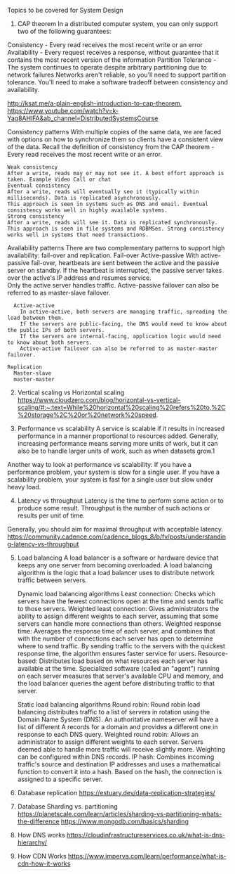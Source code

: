 Topics to be covered for System Design
1. CAP theorem
  In a distributed computer system, you can only support two of the following guarantees:

  Consistency - Every read receives the most recent write or an error
  Availability - Every request receives a response, without guarantee that it contains the most recent version of the information
  Partition Tolerance - The system continues to operate despite arbitrary partitioning due to network failures
  Networks aren't reliable, so you'll need to support partition tolerance. You'll need to make a software tradeoff between consistency and availability.

   http://ksat.me/a-plain-english-introduction-to-cap-theorem, https://www.youtube.com/watch?v=k-Yaq8AHlFA&ab_channel=DistributedSystemsCourse

  Consistency patterns
    With multiple copies of the same data, we are faced with options on how to synchronize them so clients have a consistent view of the data. 
    Recall the definition of consistency from the CAP theorem - Every read receives the most recent write or an error.
    
    Weak consistency
    After a write, reads may or may not see it. A best effort approach is taken. Example Video Call or chat
    Eventual consistency
    After a write, reads will eventually see it (typically within milliseconds). Data is replicated asynchronously.
    This approach is seen in systems such as DNS and email. Eventual consistency works well in highly available systems.
    Strong consistency
    After a write, reads will see it. Data is replicated synchronously.
    This approach is seen in file systems and RDBMSes. Strong consistency works well in systems that need transactions.

  Availability patterns
    There are two complementary patterns to support high availability: fail-over and replication.
    Fail-over
      Active-passive
        With active-passive fail-over, heartbeats are sent between the active and the passive server on standby. 
        If the heartbeat is interrupted, the passive server takes over the active's IP address and resumes service.  
        Only the active server handles traffic. Active-passive failover can also be referred to as master-slave failover.

      Active-active
        In active-active, both servers are managing traffic, spreading the load between them.
        If the servers are public-facing, the DNS would need to know about the public IPs of both servers.
        If the servers are internal-facing, application logic would need to know about both servers.
        Active-active failover can also be referred to as master-master failover.
    
    Replication
      Master-slave 
      master-master

2. Vertical scaling vs Horizontal scaling
   https://www.cloudzero.com/blog/horizontal-vs-vertical-scaling/#:~:text=While%20horizontal%20scaling%20refers%20to,%2C%20storage%2C%20or%20network%20speed.

3. Performance vs scalability
   A service is scalable if it results in increased performance in a manner proportional to resources added. Generally, increasing performance means serving more units of work, but it can also be to handle larger units of work, such as when datasets grow.1

Another way to look at performance vs scalability:
If you have a performance problem, your system is slow for a single user.
If you have a scalability problem, your system is fast for a single user but slow under heavy load.

4. Latency vs throughput
  Latency is the time to perform some action or to produce some result.
  Throughput is the number of such actions or results per unit of time.
  
  Generally, you should aim for maximal throughput with acceptable latency.
  https://community.cadence.com/cadence_blogs_8/b/fv/posts/understanding-latency-vs-throughput

5. Load balancing
  A load balancer is a software or hardware device that keeps any one server from becoming overloaded.
  A load balancing algorithm is the logic that a load balancer uses to distribute network traffic between servers.

    Dynamic load balancing algorithms
     Least connection: Checks which servers have the fewest connections open at the time and sends traffic to those servers.
     Weighted least connection: Gives administrators the ability to assign different weights to each server, assuming that some servers can handle more connections than others.
     Weighted response time: Averages the response time of each server, and combines that with the number of connections each server has open to determine where to send traffic.
       By sending traffic to the servers with the quickest response time, the algorithm ensures faster service for users.
     Resource-based: Distributes load based on what resources each server has available at the time.
       Specialized software (called an "agent") running on each server measures that server's available CPU and memory,
       and the load balancer queries the agent before distributing traffic to that server.

    Static load balancing algorithms
     Round robin: Round robin load balancing distributes traffic to a list of servers in rotation using the Domain Name System (DNS).
       An authoritative nameserver will have a list of different A records for a domain and provides a different one in response to each DNS query.
     Weighted round robin: Allows an administrator to assign different weights to each server.
       Servers deemed able to handle more traffic will receive slightly more. Weighting can be configured within DNS records.
     IP hash: Combines incoming traffic's source and destination IP addresses and uses a mathematical function to convert it into a hash.
       Based on the hash, the connection is assigned to a specific server.

6. Database replication
   https://estuary.dev/data-replication-strategies/

7. Database Sharding vs. partitioning
   https://planetscale.com/learn/articles/sharding-vs-partitioning-whats-the-difference
   https://www.mongodb.com/basics/sharding

8. How DNS works
    https://cloudinfrastructureservices.co.uk/what-is-dns-hierarchy/

9. How CDN Works
    https://www.imperva.com/learn/performance/what-is-cdn-how-it-works
